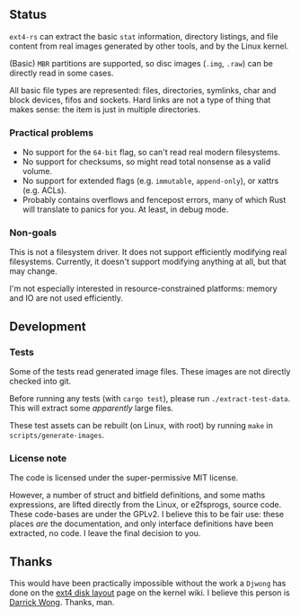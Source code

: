 ## Status

`ext4-rs` can extract the basic `stat` information, directory listings, and file content
  from real images generated by other tools, and by the Linux kernel.

(Basic) `MBR` partitions are supported, so disc images (`.img`, `.raw`) can be
  directly read in some cases.

All basic file types are represented: files, directories, symlinks, char and block devices,
  fifos and sockets. Hard links are not a type of thing that makes sense: the item is just in
  multiple directories.


### Practical problems

 * No support for the `64-bit` flag, so can't read real modern filesystems.
 * No support for checksums, so might read total nonsense as a valid volume.
 * No support for extended flags (e.g. `immutable`, `append-only`), or xattrs (e.g. ACLs).
 * Probably contains overflows and fencepost errors, many of which Rust will translate to
     panics for you. At least, in debug mode.


### Non-goals

This is not a filesystem driver. It does not support efficiently modifying real filesystems.
  Currently, it doesn't support modifying anything at all, but that may change.

I'm not especially interested in resource-constrained platforms: memory and IO are not used
  efficiently.



## Development


### Tests

Some of the tests read generated image files. These images are not directly checked into git.

Before running any tests (with `cargo test`), please run `./extract-test-data`.
  This will extract some *apparently* large files.

These test assets can be rebuilt (on Linux, with root) by running `make`
  in `scripts/generate-images`.


### License note

The code is licensed under the super-permissive MIT license.

However, a number of struct and bitfield definitions, and some maths expressions,
  are lifted directly from the Linux, or e2fsprogs, source code. These code-bases are
  under the GPLv2. I believe this to be fair use: these places *are* the documentation,
  and only interface definitions have been extracted, no code. I leave the final decision
  to you.


## Thanks

This would have been practically impossible without the work a `Djwong` has done on
  the [ext4 disk layout](https://ext4.wiki.kernel.org/index.php/Ext4_Disk_Layout) page on
  the kernel wiki. I believe this person is [Darrick Wong](https://djwong.org/). Thanks, man.
